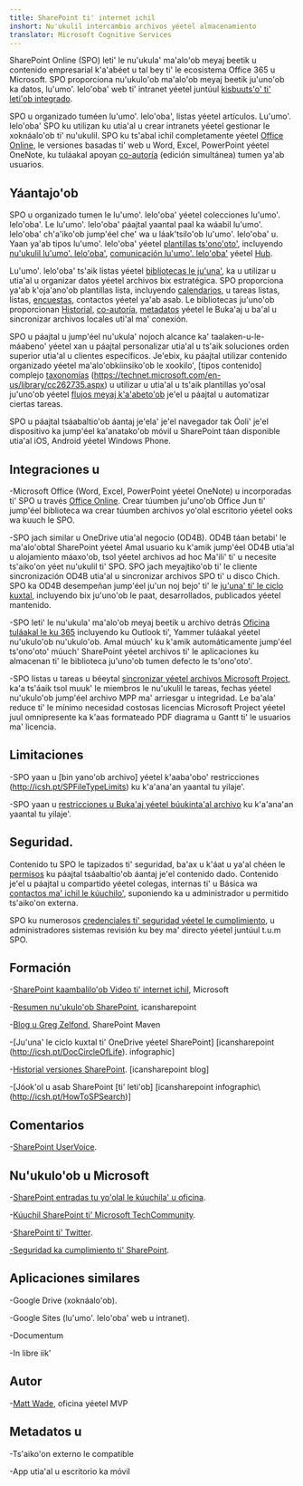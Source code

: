 ```yaml
---
title: SharePoint ti' internet ichil
inshort: Nu'ukulil intercambio archivos yéetel almacenamiento
translator: Microsoft Cognitive Services
---
```



SharePoint Online (SPO) leti' le nu'ukula' ma'alo'ob meyaj beetik u contenido empresarial k'a'abéet u tal bey ti' le ecosistema Office 365 u Microsoft. SPO proporciona nu'ukulo'ob ma'alo'ob meyaj beetik ju'uno'ob ka datos, lu'umo'. lelo'oba' web ti' intranet yéetel juntúul [kisbuuts'o' ti' leti'ob integrado](http://icsh.pt/HowToSPSearch).

SPO u organizado tuméen lu'umo'. lelo'oba', listas yéetel artículos. Lu'umo'. lelo'oba' SPO ku utilizan ku utia'al u crear intranets yéetel gestionar le xoknáalo'ob ti' nu'ukulil. SPO ku ts'abal ichil completamente yéetel [Office Online](https://technet.microsoft.com/en-us/library/word-online-service-description.aspx), le versiones basadas ti' web u Word, Excel, PowerPoint yéetel OneNote, ku tuláakal apoyan [co-autoría](http://icsh.pt/CoAuthoring) (edición simultánea) tumen ya'ab usuarios.

Yáantajo'ob
---------

SPO u organizado tumen le lu'umo'. lelo'oba' yéetel colecciones lu'umo'. lelo'oba'. Le lu'umo'. lelo'oba' páajtal yaantal paal ka wáabil lu'umo'. lelo'oba' ch'a'iko'ob jump'éel che' wa u láak'tsilo'ob lu'umo'. lelo'oba' u. Yaan ya'ab tipos lu'umo'. lelo'oba' yéetel [plantillas ts'ono'oto'](https://support.office.com/en-us/article/Using-templates-to-create-different-kinds-of-SharePoint-sites-449eccec-ff99-4cf3-b62e-dcfee37e8da4), incluyendo [nu'ukulil lu'umo'. lelo'oba'](https://support.office.com/en-us/article/what-is-a-sharepoint-team-site-75545757-36c3-46a7-beed-0aaa74f0401e), [comunicación lu'umo'. lelo'oba'](https://support.office.com/en-us/article/what-is-a-sharepoint-communication-site-94a33429-e580-45c3-a090-5512a8070732) yéetel [Hub](https://docs.microsoft.com/en-us/sharepoint/dev/features/hub-site/hub-site-overview).

Lu'umo'. lelo'oba' ts'aik listas yéetel [bibliotecas le ju'una'](http://icsh.pt/SPDocLibs), ka u utilizar u utia'al u organizar datos yéetel archivos bix estratégica. SPO proporciona ya'ab k'oja'ano'ob plantillas lista, incluyendo [calendarios](https//icsh.pt/SPCalendars), u tareas listas, listas, [encuestas](http://icsh.pt/SPSurveyIntro), contactos yéetel ya'ab asab. Le bibliotecas ju'uno'ob proporcionan [Historial](http://icsh.pt/VersionHistory), [co-autoría](http://icsh.pt/CoAuthoring), [metadatos](http://icsh.pt/MetadataGuide) yéetel le Buka'aj u ba'al u sincronizar archivos locales uti'al ma' conexión.

SPO u páajtal u jump'éel nu'ukula' nojoch alcance ka' taalaken-u-le-máabeno' yéetel xan u páajtal personalizar utia'al u ts'aik soluciones orden superior utia'al u clientes específicos. Je'ebix, ku páajtal utilizar contenido organizado yéetel ma'alo'obkíinsiko'ob le xookilo', [tipos contenido] complejo [taxonomías](http://sharepointmaven.com/2-ways-to-design-sharepoint-taxonomy-for-an-organization/) (https://technet.microsoft.com/en-us/library/cc262735.aspx) u utilizar u utia'al u ts'aik plantillas yo'osal ju'uno'ob yéetel [flujos meyaj k'a'abeto'ob](http://sharepointmaven.com/4-things-to-do-before-creating-a-workflow-in-sharepoint-and-office-365/) je'el u páajtal u automatizar ciertas tareas.

SPO u páajtal tsáabaltio'ob áantaj je'ela' je'el navegador tak Óoli' je'el dispositivo ka jump'éel ka'anatako'ob móvil u SharePoint táan disponible utia'al iOS, Android yéetel Windows Phone.

Integraciones u
---------

-Microsoft Office (Word, Excel, PowerPoint yéetel OneNote) u incorporadas ti' SPO u través [Office Online](https://technet.microsoft.com/en-us/library/word-online-service-description.aspx). Crear túumben ju'uno'ob Office Jun ti' jump'éel biblioteca wa crear túumben archivos yo'olal escritorio yéetel ooks wa kuuch le SPO.

-SPO jach similar u OneDrive utia'al negocio (OD4B). OD4B táan betabi' le ma'alo'obtal SharePoint yéetel Amal usuario ku k'amik jump'éel OD4B utia'al u alojamiento máaxo'ob, tsol yéetel archivos ad hoc Ma'ili' ti' u necesite ts'aiko'on yéet nu'ukulil ti' SPO. SPO jach meyajtiko'ob ti' le cliente sincronización OD4B utia'al u sincronizar archivos SPO ti' u disco Chich. SPO ka OD4B desempeñan jump'éel ju'un noj bejo' ti' le [ju'una' ti' le ciclo kuxtal](http://icsh.pt/DocCircleOfLife), incluyendo bix ju'uno'ob le paat, desarrollados, publicados yéetel mantenido.

-SPO leti' le nu'ukula' ma'alo'ob meyaj beetik u archivo detrás [Oficina tuláakal le ku 365](http://icsh.pt/O365groups) incluyendo ku Outlook ti', Yammer tuláakal yéetel nu'ukulo'ob nu'ukulo'ob. Amal múuch' ku k'amik automáticamente jump'éel ts'ono'oto' múuch' SharePoint yéetel archivos ti' le aplicaciones ku almacenan ti' le biblioteca ju'uno'ob tumen defecto le ts'ono'oto'.

-SPO listas u tareas u béeytal [sincronizar yéetel archivos Microsoft Project](http://icsh.pt/MPPtoSharePoint), ka'a ts'áaik tsol muuk' le miembros le nu'ukulil le tareas, fechas yéetel nu'ukulo'ob jump'éel archivo MPP ma' arriesgar u integridad. Le ba'ala' reduce ti' le mínimo necesidad costosas licencias Microsoft Project yéetel juul omnipresente ka k'aas formateado PDF diagrama u Gantt ti' le usuarios ma' licencia.

Limitaciones
---------

-SPO yaan u [bin yano'ob archivo] yéetel k'aaba'obo' restricciones (http://icsh.pt/SPFileTypeLimits) ku k'a'ana'an yaantal tu yilaje'.

-SPO yaan u [restricciones u Buka'aj yéetel búukinta'al archivo](http://icsh.pt/SPUseLimits) ku k'a'ana'an yaantal tu yilaje'.

Seguridad.
---------

Contenido tu SPO le tapizados ti' seguridad, ba'ax u k'áat u ya'al chéen le [permisos](http://icsh.pt/PermissionsInSP) ku páajtal tsáabaltio'ob áantaj je'el contenido dado. Contenido je'el u páajtal u compartido yéetel colegas, internas ti' u Básica wa [contactos ma' ichil le kúuchilo'](http://icsh.pt/ExternalSharing), suponiendo ka u administrador u permitido ts'aiko'on externa.

SPO ku numerosos [credenciales ti' seguridad yéetel le cumplimiento](https://blogs.technet.microsoft.com/wbaer/2017/03/13/security-and-compliance-in-sharepoint-online-and-onedrive-for-business/), u administradores sistemas revisión ku bey ma' directo yéetel juntúul t.u.m SPO.

Formación
---------

-[SharePoint kaambalilo'ob Video ti' internet ichil](https://support.office.com/en-us/article/SharePoint-Online-video-training-cb8ef501-84db-4427-ac77-ec2009fb8e23?ui=en-US&rs=en-US&ad=US), Microsoft

-[Resumen nu'ukulo'ob SharePoint](http://icansharepoint.com/tools), icansharepoint

-[Blog u Greg Zelfond](http://sharepointmaven.com/blog-sharepoint-best-practices/), SharePoint Maven

-[Ju'una' le ciclo kuxtal ti' OneDrive yéetel SharePoint] \[icansharepoint (http://icsh.pt/DocCircleOfLife).
    infographic\]

-[Historial versiones SharePoint](http://icsh.pt/VersionHistory).
    \[icansharepoint blog\]

-[Jóok'ol u asab SharePoint
    [ti' leti'ob] \[icansharepoint infographic\ (http://icsh.pt/HowToSPSearch)]

Comentarios
---------

-[SharePoint UserVoice](https://sharepoint.uservoice.com/).

Nu'ukulo'ob u Microsoft
---------

-[SharePoint entradas tu yo'olal le kúuchila' u oficina](https://blogs.office.com/en-us/sharepoint/).

-[Kúuchil SharePoint ti' Microsoft TechCommunity](https://techcommunity.microsoft.com/t5/SharePoint/bd-p/SharePoint_General).

-[SharePoint ti' Twitter](https://twitter.com/sharepoint).

[-Seguridad ka cumplimiento ti' SharePoint](https://blogs.technet.microsoft.com/wbaer/2017/03/13/security-and-compliance-in-sharepoint-online-and-onedrive-for-business/).


Aplicaciones similares
--------------------

-Google Drive (xoknáalo'ob).

-Google Sites (lu'umo'. lelo'oba' web u intranet).

-Documentum

-In libre iik'

Autor
---------

-[Matt Wade](https://www.linkedin.com/in/thatmattwade/), oficina yéetel MVP

Metadatos u
--------

-Ts'aiko'on externo le compatible

-App utia'al u escritorio ka móvil

